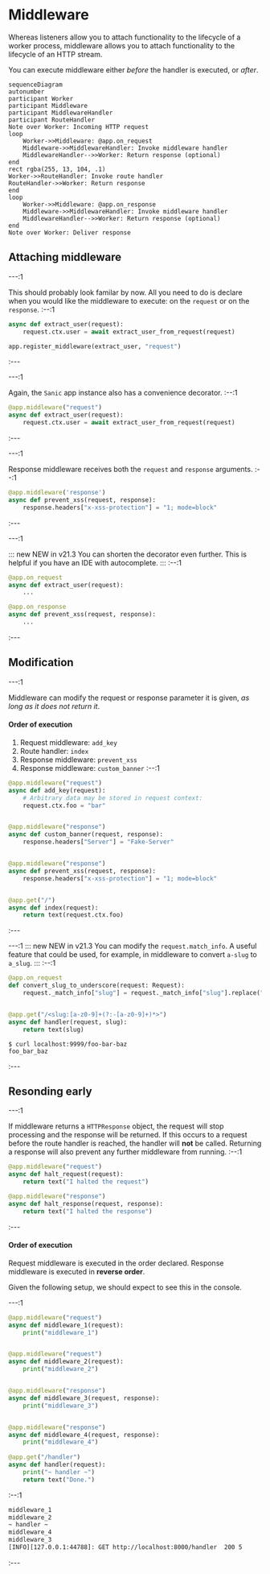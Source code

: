 # Middleware

Whereas listeners allow you to attach functionality to the lifecycle of a worker process, middleware allows you to attach functionality to the lifecycle of an HTTP stream.

You can execute middleware either _before_ the handler is executed, or _after_.

```mermaid
sequenceDiagram
autonumber
participant Worker
participant Middleware
participant MiddlewareHandler
participant RouteHandler
Note over Worker: Incoming HTTP request
loop
    Worker->>Middleware: @app.on_request
    Middleware->>MiddlewareHandler: Invoke middleware handler
    MiddlewareHandler-->>Worker: Return response (optional)
end
rect rgba(255, 13, 104, .1)
Worker->>RouteHandler: Invoke route handler
RouteHandler->>Worker: Return response
end
loop
    Worker->>Middleware: @app.on_response
    Middleware->>MiddlewareHandler: Invoke middleware handler
    MiddlewareHandler-->>Worker: Return response (optional)
end
Note over Worker: Deliver response
```
## Attaching middleware

---:1

This should probably look familar by now. All you need to do is declare when you would like the middleware to execute: on the `request` or on the `response`.
:--:1
```python
async def extract_user(request):
    request.ctx.user = await extract_user_from_request(request)

app.register_middleware(extract_user, "request")
```
:---

---:1

Again, the `Sanic` app instance also has a convenience decorator.
:--:1
```python
@app.middleware("request")
async def extract_user(request):
    request.ctx.user = await extract_user_from_request(request)
```
:---

---:1

Response middleware receives both the `request` and `response` arguments.
:--:1
```python
@app.middleware('response')
async def prevent_xss(request, response):
    response.headers["x-xss-protection"] = "1; mode=block"
```
:---

---:1

::: new NEW in v21.3
You can shorten the decorator even further. This is helpful if you have an IDE with autocomplete.
:::
:--:1
```python
@app.on_request
async def extract_user(request):
    ...

@app.on_response
async def prevent_xss(request, response):
    ...
```
:---

## Modification

---:1

Middleware can modify the request or response parameter it is given, _as long as it does not return it_.

#### Order of execution

1. Request middleware: `add_key`
2. Route handler: `index`
3. Response middleware: `prevent_xss`
4. Response middleware: `custom_banner`
:--:1
```python
@app.middleware("request")
async def add_key(request):
    # Arbitrary data may be stored in request context:
    request.ctx.foo = "bar"


@app.middleware("response")
async def custom_banner(request, response):
    response.headers["Server"] = "Fake-Server"


@app.middleware("response")
async def prevent_xss(request, response):
    response.headers["x-xss-protection"] = "1; mode=block"


@app.get("/")
async def index(request):
    return text(request.ctx.foo)

```
:---


---:1
::: new NEW in v21.3
You can modify the `request.match_info`. A useful feature that could be used, for example, in middleware to convert `a-slug` to `a_slug`.
:::
:--:1
```python
@app.on_request
def convert_slug_to_underscore(request: Request):
    request._match_info["slug"] = request._match_info["slug"].replace("-", "_")


@app.get("/<slug:[a-z0-9]+(?:-[a-z0-9]+)*>")
async def handler(request, slug):
    return text(slug)
```
```
$ curl localhost:9999/foo-bar-baz
foo_bar_baz
```
:---
## Resonding early

---:1

If middleware returns a `HTTPResponse` object, the request will stop processing and the response will be returned. If this occurs to a request before the route handler is reached, the handler will **not** be called. Returning a response will also prevent any further middleware from running.
:--:1
```python
@app.middleware("request")
async def halt_request(request):
    return text("I halted the request")

@app.middleware("response")
async def halt_response(request, response):
    return text("I halted the response")
```
:---

#### Order of execution

Request middleware is executed in the order declared. Response middleware is executed in **reverse order**.

Given the following setup, we should expect to see this in the console.

---:1

```python
@app.middleware("request")
async def middleware_1(request):
    print("middleware_1")


@app.middleware("request")
async def middleware_2(request):
    print("middleware_2")


@app.middleware("response")
async def middleware_3(request, response):
    print("middleware_3")


@app.middleware("response")
async def middleware_4(request, response):
    print("middleware_4")
    
@app.get("/handler")
async def handler(request):
    print("~ handler ~")
    return text("Done.")
```
:--:1
```bash
middleware_1
middleware_2
~ handler ~
middleware_4
middleware_3
[INFO][127.0.0.1:44788]: GET http://localhost:8000/handler  200 5
```
:---
